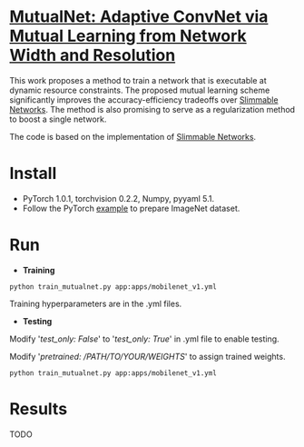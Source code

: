 # [MutualNet: Adaptive ConvNet via Mutual Learning from Network Width and Resolution](https://arxiv.org/abs/1909.12978)
This work proposes a method to train a network that is executable at dynamic resource constraints. The proposed mutual learning scheme significantly improves the accuracy-efficiency tradeoffs over [Slimmable Networks](https://github.com/JiahuiYu/slimmable_networks). The method is also promising to serve as a regularization method to boost a single network.

The code is based on the implementation of [Slimmable Networks](https://github.com/JiahuiYu/slimmable_networks).
# Install
- PyTorch 1.0.1, torchvision 0.2.2, Numpy, pyyaml 5.1.
- Follow the PyTorch [example](https://github.com/pytorch/examples/tree/master/imagenet) to prepare ImageNet dataset.
# Run
- **Training**
```
python train_mutualnet.py app:apps/mobilenet_v1.yml
```
Training hyperparameters are in the .yml files.
- **Testing**

Modify '*test_only: False*' to '*test_only: True*' in .yml file to enable testing.

Modify '*pretrained: /PATH/TO/YOUR/WEIGHTS*' to assign trained weights.
```
python train_mutualnet.py app:apps/mobilenet_v1.yml
```
# Results
TODO
